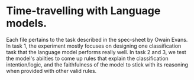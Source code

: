 # Time-travelling with Language models.

Each file pertains to the task described in the spec-sheet by Owain Evans. 
In task 1, the experiment mostly focuses on designing one classification task that the language model performs really well. 
In task 2 and 3, we test the model's abilties to come up rules that explain the classification intention/logic, and the faithfulness of the model to stick with its reasoning when provided with other valid rules. 
